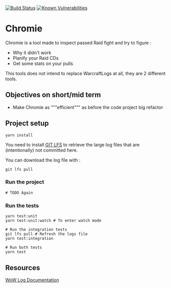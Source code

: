 [![Build Status](https://travis-ci.org/Kaijiro/chromie.svg?branch=master)](https://travis-ci.org/Kaijiro/chromie)
[![Known Vulnerabilities](https://snyk.io//test/github/Kaijiro/chromie/badge.svg?targetFile=package.json)](https://snyk.io//test/github/Kaijiro/chromie?targetFile=package.json)

# Chromie

Chromie is a tool made to inspect passed Raid fight and try to figure :
- Why it didn't work
- Planify your Raid CDs
- Get some stats on your pulls

This tools does not intend to replace WarcraftLogs at all, they are 2 different tools.
## Objectives on short/mid term
- Make Chromie as """efficient""" as before the code project big refactor

## Project setup
```shell script
yarn install
```

You need to install [GIT LFS](https://git-lfs.github.com/) to retrieve the large log files that are (intentionally) 
not committed here. 

You can download the log file with :
```shell script
git lfs pull
```

### Run the project 
```
# TODO Again
```

### Run the tests
```shell script
yarn test:unit
yarn test:unit:watch # To enter watch mode

# Run the integration tests
git lfs pull # Refresh the logs file 
yarn test:integration

# Run both tests
yarn test
```

## Resources
[WoW Log Documentation](https://wow.gamepedia.com/COMBAT_LOG_EVENT)
